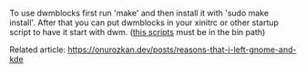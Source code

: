 To use dwmblocks first run 'make' and then install it with 'sudo make install'.
After that you can put dwmblocks in your xinitrc or other startup script to have it start with dwm. ([this scripts](https://github.com/ozkanonur/dotfiles/tree/master/.local/bin/statusbar) must be in the bin path)


Related article: https://onurozkan.dev/posts/reasons-that-i-left-gnome-and-kde

